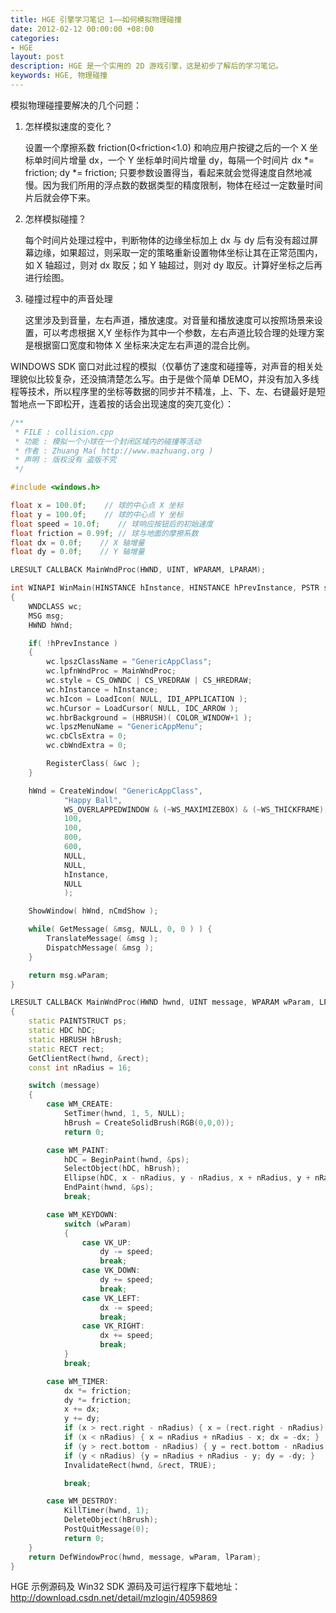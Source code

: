```yaml
---
title: HGE 引擎学习笔记 1——如何模拟物理碰撞
date: 2012-02-12 00:00:00 +08:00
categories:
- HGE
layout: post
description: HGE 是一个实用的 2D 游戏引擎，这是初步了解后的学习笔记。
keywords: HGE, 物理碰撞
---
```


模拟物理碰撞要解决的几个问题：

1. 怎样模拟速度的变化？

   设置一个摩擦系数 friction(0<friction<1.0) 和响应用户按键之后的一个 X 坐标单时间片增量 dx，一个 Y 坐标单时间片增量 dy，每隔一个时间片 dx *= friction; dy *= friction; 只要参数设置得当，看起来就会觉得速度自然地减慢。因为我们所用的浮点数的数据类型的精度限制，物体在经过一定数量时间片后就会停下来。

2. 怎样模拟碰撞？

   每个时间片处理过程中，判断物体的边缘坐标加上 dx 与 dy 后有没有超过屏幕边缘，如果超过，则采取一定的策略重新设置物体坐标让其在正常范围内，如 X 轴超过，则对 dx 取反；如 Y 轴超过，则对 dy 取反。计算好坐标之后再进行绘图。

3. 碰撞过程中的声音处理

   这里涉及到音量，左右声道，播放速度。对音量和播放速度可以按照场景来设置，可以考虑根据 X,Y 坐标作为其中一个参数，左右声道比较合理的处理方案是根据窗口宽度和物体 X 坐标来决定左右声道的混合比例。

WINDOWS SDK 窗口对此过程的模拟（仅摹仿了速度和碰撞等，对声音的相关处理貌似比较复杂，还没搞清楚怎么写。由于是做个简单 DEMO，并没有加入多线程等技术，所以程序里的坐标等数据的同步并不精准，上、下、左、右键最好是短暂地点一下即松开，连着按的话会出现速度的突兀变化）：

```cpp
/**
 * FILE : collision.cpp
 * 功能 : 模拟一个小球在一个封闭区域内的碰撞等活动
 * 作者 : Zhuang Ma( http://www.mazhuang.org )
 * 声明 : 版权没有 盗版不究
 */

#include <windows.h>

float x = 100.0f;    // 球的中心点 X 坐标
float y = 100.0f;    // 球的中心点 Y 坐标
float speed = 10.0f;    // 球响应按钮后的初始速度
float friction = 0.99f; // 球与地面的摩擦系数
float dx = 0.0f;    // X 轴增量
float dy = 0.0f;    // Y 轴增量

LRESULT CALLBACK MainWndProc(HWND, UINT, WPARAM, LPARAM);

int WINAPI WinMain(HINSTANCE hInstance, HINSTANCE hPrevInstance, PSTR szCmdLine, int nCmdShow)
{
    WNDCLASS wc;
    MSG msg;
    HWND hWnd;

    if( !hPrevInstance )
    {
        wc.lpszClassName = "GenericAppClass";
        wc.lpfnWndProc = MainWndProc;
        wc.style = CS_OWNDC | CS_VREDRAW | CS_HREDRAW;
        wc.hInstance = hInstance;
        wc.hIcon = LoadIcon( NULL, IDI_APPLICATION );
        wc.hCursor = LoadCursor( NULL, IDC_ARROW );
        wc.hbrBackground = (HBRUSH)( COLOR_WINDOW+1 );
        wc.lpszMenuName = "GenericAppMenu";
        wc.cbClsExtra = 0;
        wc.cbWndExtra = 0;

        RegisterClass( &wc );
    }

    hWnd = CreateWindow( "GenericAppClass",
            "Happy Ball",
            WS_OVERLAPPEDWINDOW & (~WS_MAXIMIZEBOX) & (~WS_THICKFRAME),
            100,
            100,
            800,
            600,
            NULL,
            NULL,
            hInstance,
            NULL
            );

    ShowWindow( hWnd, nCmdShow );

    while( GetMessage( &msg, NULL, 0, 0 ) ) {
        TranslateMessage( &msg );
        DispatchMessage( &msg );
    }

    return msg.wParam;
}

LRESULT CALLBACK MainWndProc(HWND hwnd, UINT message, WPARAM wParam, LPARAM lParam)
{
    static PAINTSTRUCT ps;
    static HDC hDC;
    static HBRUSH hBrush;
    static RECT rect;
    GetClientRect(hwnd, &rect);
    const int nRadius = 16;

    switch (message)
    {
        case WM_CREATE:
            SetTimer(hwnd, 1, 5, NULL);
            hBrush = CreateSolidBrush(RGB(0,0,0));
            return 0;

        case WM_PAINT:
            hDC = BeginPaint(hwnd, &ps);
            SelectObject(hDC, hBrush);
            Ellipse(hDC, x - nRadius, y - nRadius, x + nRadius, y + nRadius);
            EndPaint(hwnd, &ps);
            break;

        case WM_KEYDOWN:
            switch (wParam)
            {
                case VK_UP:
                    dy -= speed;
                    break;
                case VK_DOWN:
                    dy += speed;
                    break;
                case VK_LEFT:
                    dx -= speed;
                    break;
                case VK_RIGHT:
                    dx += speed;
                    break;
            }
            break;

        case WM_TIMER:
            dx *= friction;
            dy *= friction;
            x += dx;
            y += dy;
            if (x > rect.right - nRadius) { x = (rect.right - nRadius) - (x - (rect.right - nRadius)); dx = -dx; }
            if (x < nRadius) { x = nRadius + nRadius - x; dx = -dx; }
            if (y > rect.bottom - nRadius) { y = rect.bottom - nRadius - (y - (rect.bottom - nRadius)); dy = -dy; }
            if (y < nRadius) {y = nRadius + nRadius - y; dy = -dy; }
            InvalidateRect(hwnd, &rect, TRUE);

            break;

        case WM_DESTROY:
            KillTimer(hwnd, 1);
            DeleteObject(hBrush);
            PostQuitMessage(0);
            return 0;
    }
    return DefWindowProc(hwnd, message, wParam, lParam);
}
```

HGE 示例源码及 Win32 SDK 源码及可运行程序下载地址：http://download.csdn.net/detail/mzlogin/4059869
